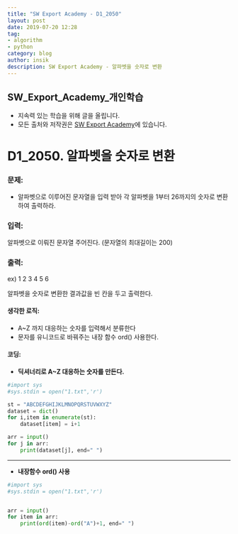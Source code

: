 ```yaml
---
title: "SW Export Academy - D1_2050"
layout: post
date: 2019-07-20 12:28
tag:
- algorithm
- python
category: blog
author: insik
description: SW Export Academy - 알파벳을 숫자로 변환
---
```


## SW_Export_Academy_개인학습

- 지속력 있는 학습을 위해 글을 올립니다.
- 모든 출처와 저작권은 [SW Export Academy][출처]에 있습니다.



# D1_2050. 알파벳을 숫자로 변환

### 문제:

- 알파벳으로 이루어진 문자열을 입력 받아 각 알파벳을 1부터 26까지의 숫자로 변환하여 출력하라.



### 입력:

알파벳으로 이뤄진 문자열 주어진다. (문자열의 최대길이는 200)



### 출력:

ex) 1 2 3 4 5 6

알파벳을 숫자로 변환한 결과값을 빈 칸을 두고 출력한다.



#### 생각한 로직:

- A~Z 까지 대응하는 숫자를 입력해서 분류한다
- 문자를 유니코드로 바꿔주는 내장 함수 ord() 사용한다.

#### 코딩:

- **딕셔너리로 A~Z 대응하는 숫자를 만든다.**

```python
#import sys
#sys.stdin = open("1.txt",'r')

st = "ABCDEFGHIJKLMNOPQRSTUVWXYZ"
dataset = dict()
for i,item in enumerate(st):
    dataset[item] = i+1

arr = input()
for j in arr:
    print(dataset[j], end=" ")
```

------

- **내장함수 ord() 사용**

```python
#import sys
#sys.stdin = open("1.txt",'r')


arr = input()
for item in arr:
    print(ord(item)-ord("A")+1, end=" ")
```



[출처]: https://www.swexpertacademy.com/